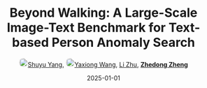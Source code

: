 ---
title: "Beyond Walking: A Large-Scale Image-Text Benchmark for Text-based Person Anomaly Search"
collection: publications
permalink: /publication/Beyond-W2025
excerpt: 'Highlight Presentation'
date: 2025-01-01
doi: 
oral: Highlight Presentation
keywords: person anomaly search, anomaly search, text benchmark, person re-id, person retrieval, person search
venue: 'IEEE/CVF International Conference on Computer Vision (ICCV)'
paperurl: 'https://zdzheng.xyz/files/Yang_BeyondWalking.pdf'
blog: 'https://mp.weixin.qq.com/s/AIm2IrzXmaN9K1P3nIMvzQ'
code: 'https://github.com/Shuyu-XJTU/CMP'
author: '<a href="https://zdzheng.xyz/authors/Shuyu-Yang" class="author"> <img src= "https://zdzheng.xyz/coauthors/shuyu-yang.jpeg" alt="shuyu-yang" style="border-radius: 50%; height:20px; width:20px">Shuyu Yang</a>, <a href="https://zdzheng.xyz/authors/Yaxiong-Wang" class="author"> <img src= "https://zdzheng.xyz/coauthors/yaxiong-wang.jpeg" alt="yaxiong-wang" style="border-radius: 50%; height:20px; width:20px">Yaxiong Wang</a>, <a href="https://zdzheng.xyz/authors/Li-Zhu" class="author">Li Zhu</a>, <strong><a href="https://zdzheng.xyz/authors/Zhedong-Zheng" class="author">Zhedong Zheng</a></strong>'
sqlauthor: '{"@type": "Person","name": "Shuyu Yang"}, {"@type": "Person","name": "Yaxiong Wang"}, {"@type": "Person","name": "Li Zhu"}, {"@type": "Person","name": "Zhedong Zheng"}'
citation: ' Shuyu Yang,  Yaxiong Wang,  Li Zhu,  Zhedong Zheng, &quot;Beyond Walking: A Large-Scale Image-Text Benchmark for Text-based Person Anomaly Search.&quot; ICCV, 2025.'
pub_year: '2025'
bib: >
    @inproceedings{yang2024beyond,<br>author = "Yang, Shuyu and Wang, Yaxiong and Zhu, Li and Zheng, Zhedong",<br>title = "Beyond Walking: A Large-Scale Image-Text Benchmark for Text-based Person Anomaly Search",<br>booktitle = "ICCV",<br>code = "https://github.com/Shuyu-XJTU/CMP",<br>url = "https://zdzheng.xyz/files/Yang\_BeyondWalking.pdf",<br>blog = "https://mp.weixin.qq.com/s/AIm2IrzXmaN9K1P3nIMvzQ",<br>note = "Highlight Presentation",<br>year = "2025"
    }

---